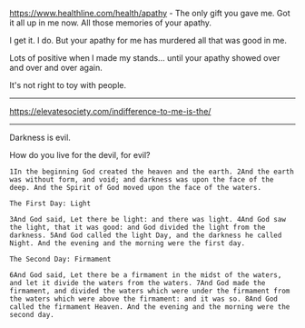 
https://www.healthline.com/health/apathy - The only gift you gave me. Got it all up in me now. All those memories of your apathy.

I get it. I do. But your apathy for me has murdered all that was good in me.

Lots of positive when I made my stands... until your apathy showed over and over and over again.

It's not right to toy with people.

---

https://elevatesociety.com/indifference-to-me-is-the/

---

Darkness is evil.

How do you live for the devil, for evil?


```
1In the beginning God created the heaven and the earth. 2And the earth was without form, and void; and darkness was upon the face of the deep. And the Spirit of God moved upon the face of the waters.

The First Day: Light

3And God said, Let there be light: and there was light. 4And God saw the light, that it was good: and God divided the light from the darkness. 5And God called the light Day, and the darkness he called Night. And the evening and the morning were the first day.

The Second Day: Firmament

6And God said, Let there be a firmament in the midst of the waters, and let it divide the waters from the waters. 7And God made the firmament, and divided the waters which were under the firmament from the waters which were above the firmament: and it was so. 8And God called the firmament Heaven. And the evening and the morning were the second day.
```
